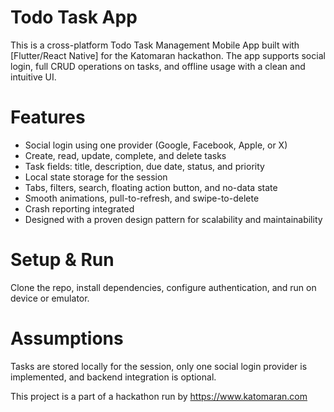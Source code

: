 # Todo Task App

This is a cross-platform Todo Task Management Mobile App built with [Flutter/React Native] for the Katomaran hackathon. The app supports social login, full CRUD operations on tasks, and offline usage with a clean and intuitive UI.

# Features

- Social login using one provider (Google, Facebook, Apple, or X)  
- Create, read, update, complete, and delete tasks  
- Task fields: title, description, due date, status, and priority  
- Local state storage for the session  
- Tabs, filters, search, floating action button, and no-data state  
- Smooth animations, pull-to-refresh, and swipe-to-delete  
- Crash reporting integrated  
- Designed with a proven design pattern for scalability and maintainability

# Setup & Run

Clone the repo, install dependencies, configure authentication, and run on device or emulator.

# Assumptions

Tasks are stored locally for the session, only one social login provider is implemented, and backend integration is optional.

This project is a part of a hackathon run by https://www.katomaran.com



